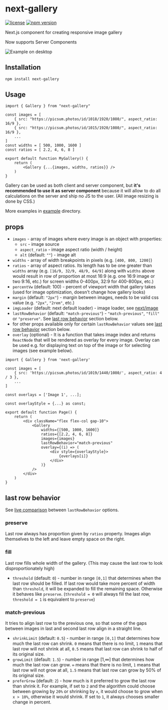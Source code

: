 # next-gallery

[![license](https://img.shields.io/badge/license-MIT-blue.svg)]()
[![npm version](https://img.shields.io/badge/npm-v2.0.2-brightgreen)](https://www.npmjs.com/package/next-gallery)

Next.js component for creating responsive image gallery

Now supports Server Components

![Example on desktop](assets/example_3.png?raw=true)

## Installation

```bash
npm install next-gallery
```

## Usage

```tsx
import { Gallery } from "next-gallery"

const images = [
    { src: "https://picsum.photos/id/1018/1920/1080/", aspect_ratio: 16/9 },
    { src: "https://picsum.photos/id/1015/1920/1080/", aspect_ratio: 16/9 },
    ...
]
const widths = [ 500, 1000, 1600 ]
const ratios = [ 2.2, 4, 6, 8 ]

export default function MyGallery() {
    return (
        <Gallery {...{images, widths, ratios}} />
    )
}
```

Gallery can be used as both client and server component, but **it's recommended to use it as server component** because it will allow to do all calculations on the server and ship no JS to the user. (All image resizing is done by CSS.)

More examples in [example](example) directory.

## props

-   `images` - array of images where every image is an object with properties:
    -   `src` - image source
    -   `aspect_ratio` - image aspect ratio (width / height)
    -   `alt` (default: `""`) - image alt
-   `widths` - array of width breakpoints in pixels (e.g. `[400, 800, 1200]`)
-   `ratios` - array of aspect ratios. Its length has to be one greater than `widths` array (e.g. `[16/9, 32/9, 48/9, 64/9]` along with `widths` above would result in row of proportion at most 16:9 (e.g. one 16:9 image or two 9:16, etc.) for screen widths 0-400px, 32:9 for 400-800px, etc.)
-   `percentVw` (default: 100) - percent of viewport width that gallery takes (used for image optimization, doesn't change how gallery looks)
-   `margin` (default: `"2px"`) - margin between images, needs to be valid css value (e.g. `"2px"`, `"2rem"`, etc.)
-   `imgLoader` (default: next default loader) - image loader, see [next/image](https://nextjs.org/docs/api-reference/next/image#loader)
-   `lastRowBehavior` (default: `"match-previous"`) - `"match-previous"`, `"fill"` or `"preserve"`. See [last row behavior](#last-row-behavior) section below.
-   for other props available only for certain `lastRowBehavior` values see [last row behavior](#last-row-behavior) section below.
-   `overlay` (optional) - It is a function that takes image index and returns `ReactNode` that will be rendered as overlay for every image. Overlay can be used e.g. for displaying text on top of the image or for selecting images (see example below).

```tsx
import { Gallery } from 'next-gallery'

const images = [
    { src: 'https://picsum.photos/id/1019/1440/1080/', aspect_ratio: 4 / 3 },
    ...
]

const overlays = ['Image 1', ...];

const overlayStyle = {...} as const;

export default function Page() {
    return (
        <div className="flex flex-col gap-10">
            <Gallery
                widths={[500, 1000, 1600]}
                ratios={[2.2, 4, 6, 8]}
                images={images}
                lastRowBehavior="match-previous"
                overlay={(i) => (
                    <div style={overlayStyle}>
                        {overlays[i]}
                    </div>
                )}
            />
        </div>
    )
}
```

## last row behavior

See [live comparison](https://next-gallery-demo.vercel.app/last-row-behavior) between `lastRowBehavior` options.

### preserve

Last row always has proportion given by `ratios` property. Images align themselves to the left and leave empty space on the right.

### fill

Last row fills whole width of the gallery. (This may cause the last row to look disproportionately high)

-   `threshold` (default: `0`) - number in range `[0,1]` that determines when the last row should be filled. If last row would take more percent of width than `threshold`, it will be expanded to fill the remaining space. Otherwise it behaves like `preserve`. (`threshold = 0` will always fill the last row, `threshold = 1` is equivalent to `preserve`)

### match-previous

It tries to align last row to the previous one, so that some of the gaps between images in last and second last row align in a straight line.

-   `shrinkLimit` (default: `0.5`) - number in range `[0,1]` that determines how much the last row can shrink. `0` means that there is no limit, `1` means that last row will not shrink at all, `0.5` means that last row can shrink to half of its original size.
-   `growLimit` (default: `1.5`) - number in range [1,∞] that determines how much the last row can grow. `∞` means that there is no limit, `1` means that last row will not grow at all, `1.5` means that last row can grow by 50% of its original size.
-   `preferGrow` (default: `2`) - how much is it preferred to grow the last row than shrink it. For example, if set to `2` and the algorithm could choose between growing by `20%` or shrinking by `x`, it would choose to grow when `x > 10%`, otherwise it would shrink. If set to `1`, it always chooses smaller change in percent.
